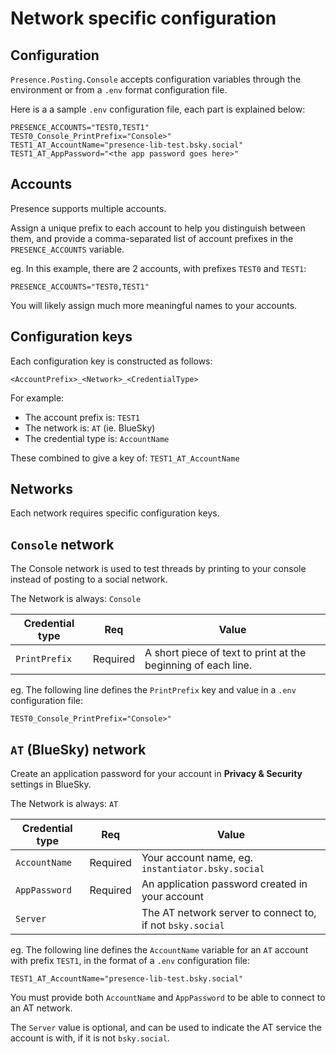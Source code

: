 # Network specific configuration

## Configuration

`Presence.Posting.Console` accepts configuration variables through the environment or from a `.env` format configuration file.

Here is a a sample `.env` configuration file, each part is explained below:

```env
PRESENCE_ACCOUNTS="TEST0,TEST1"
TEST0_Console_PrintPrefix="Console>"
TEST1_AT_AccountName="presence-lib-test.bsky.social"
TEST1_AT_AppPassword="<the app password goes here>"
```

## Accounts

Presence supports multiple accounts.

Assign a unique prefix to each account to help you distinguish between them, and provide a comma-separated list of account prefixes in the `PRESENCE_ACCOUNTS` variable.

eg. In this example, there are 2 accounts, with prefixes `TEST0` and `TEST1`:

```env
PRESENCE_ACCOUNTS="TEST0,TEST1"
```

You will likely assign much more meaningful names to your accounts.

## Configuration keys

Each configuration key is constructed as follows:

```
<AccountPrefix>_<Network>_<CredentialType>
```

For example:

- The account prefix is: `TEST1`
- The network is: `AT` (ie. BlueSky)
- The credential type is: `AccountName`

These combined to give a key of: `TEST1_AT_AccountName`

## Networks

Each network requires specific configuration keys.

## `Console` network

The Console network is used to test threads by printing to your console instead of posting to a social network.

The Network is always: `Console`

| Credential type | Req      | Value                                                         |
| --------------- | -------- | ------------------------------------------------------------- |
| `PrintPrefix`   | Required | A short piece of text to print at the beginning of each line. |

eg. The following line defines the `PrintPrefix` key and value in a `.env` configuration file:

```env
TEST0_Console_PrintPrefix="Console>"
```

## `AT` (BlueSky) network

Create an application password for your account in **Privacy & Security** settings in BlueSky.

The Network is always: `AT`

| Credential type | Req      | Value                                                     |
| --------------- | -------- | --------------------------------------------------------- |
| `AccountName`   | Required | Your account name, eg. `instantiator.bsky.social`         |
| `AppPassword`   | Required | An application password created in your account           |
| `Server`        |          | The AT network server to connect to, if not `bsky.social` |

eg. The following line defines the `AccountName` variable for an `AT` account with prefix `TEST1`, in the format of a `.env` configuration file:

```env
TEST1_AT_AccountName="presence-lib-test.bsky.social"
```

You must provide both `AccountName` and `AppPassword` to be able to connect to an AT network.

The `Server` value is optional, and can be used to indicate the AT service the account is with, if it is not `bsky.social`.
